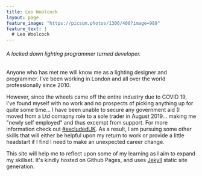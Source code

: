 ```yaml
---
title: Leo Woolcock
layout: page
feature_image: "https://picsum.photos/1300/400?image=989"
feature_text: |
  # Leo Woolcock 
---
```


###### A locked down lighting programmer turned developer.

Anyone who has met me will know me as a lighting designer and programmer. I've been working in London and all over the world professionally since 2010.

However, since the wheels came off the entire industry due to COVID 19, I've found myself with no work and no prospects of picking anything up for quite some time... I have been unable to secure any government aid (I moved from a Ltd comapny role to a sole trader in August 2019... making me "newly self employed" and thus excempt from support. For more information check out [#excludedUK](https://www.excludeduk.org/). As a result, I am pursuing some other skills that will either be helpful upon my return to work or provide a little headstart if I find I need to make an unexpected career change.

This site will help me to reflect upon some of my learning as I aim to expand my skillset. It's kindly hosted on Github Pages, and uses [Jekyll](http://Jekyllrb.com/) static site generation.
